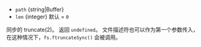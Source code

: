 <!-- YAML
added: v0.8.6
-->

* `path` {string|Buffer}
* `len` {integer} 默认 = `0`

同步的 truncate(2)。
返回 `undefined`。
文件描述符也可以作为第一个参数传入，在这种情况下，`fs.ftruncateSync()` 会被调用。

